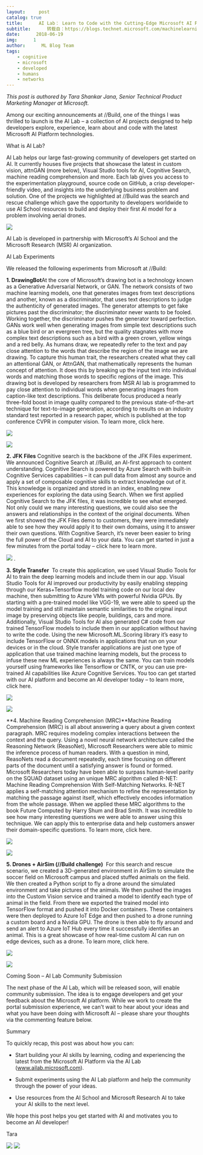 ```yaml
---
layout:     post
catalog: true
title:      AI Lab： Learn to Code with the Cutting-Edge Microsoft AI Platform
subtitle:      转载自：https://blogs.technet.microsoft.com/machinelearning/2018/06/19/ai-lab-learn-about-experience-code-with-the-cutting-edge-microsoft-ai-platform/
date:      2018-06-19
img:      1
author:      ML Blog Team
tags:
    - cognitive
    - microsoft
    - developed
    - humans
    - networks
---
```


*This post is authored by Tara Shankar Jana, Senior Technical Product Marketing Manager at Microsoft.*

Among our exciting announcements at //Build, one of the things I was thrilled to launch is the AI Lab – a collection of AI projects designed to help developers explore, experience, learn about and code with the latest Microsoft AI Platform technologies.

What is AI Lab?

AI Lab helps our large fast-growing community of developers get started on AI. It currently houses five projects that showcase the latest in custom vision, attnGAN (more below), Visual Studio tools for AI, Cognitive Search, machine reading comprehension and more. Each lab gives you access to the experimentation playground, source code on GitHub, a crisp developer-friendly video, and insights into the underlying business problem and solution. One of the projects we highlighted at //Build was the search and rescue challenge which gave the opportunity to developers worldwide to use AI School resources to build and deploy their first AI model for a problem involving aerial drones.

![](https://msdnshared.blob.core.windows.net/media/2018/06/061818_2355_AILabLearnA1.png)


AI Lab is developed in partnership with Microsoft’s AI School and the Microsoft Research (MSR) AI organization.

AI Lab Experiments

We released the following experiments from Microsoft at //Build:

**1. DrawingBot**At the core of Microsoft’s drawing bot is a technology known as a Generative Adversarial Network, or GAN. The network consists of two machine learning models, one that generates images from text descriptions and another, known as a discriminator, that uses text descriptions to judge the authenticity of generated images. The generator attempts to get fake pictures past the discriminator; the discriminator never wants to be fooled. Working together, the discriminator pushes the generator toward perfection. GANs work well when generating images from simple text descriptions such as a blue bird or an evergreen tree, but the quality stagnates with more complex text descriptions such as a bird with a green crown, yellow wings and a red belly. As humans draw, we repeatedly refer to the text and pay close attention to the words that describe the region of the image we are drawing. To capture this human trait, the researchers created what they call an attentional GAN, or AttnGAN, that mathematically represents the human concept of attention. It does this by breaking up the input text into individual words and matching those words to specific regions of the image. This drawing bot is developed by researchers from MSR AI lab is programmed to pay close attention to individual words when generating images from caption-like text descriptions. This deliberate focus produced a nearly three-fold boost in image quality compared to the previous state-of-the-art technique for text-to-image generation, according to results on an industry standard test reported in a research paper, which is published at the top conference CVPR in computer vision. To learn more, click here.

![](https://msdnshared.blob.core.windows.net/media/2018/06/061818_2355_AILabLearnA2.png)


![](https://msdnshared.blob.core.windows.net/media/2018/06/061818_2355_AILabLearnA3.jpg)


**2. JFK Files** Cognitive search is the backbone of the JFK Files experiment. We announced Cognitive Search at //Build, an AI-first approach to content understanding. Cognitive Search is powered by Azure Search with built-in Cognitive Services capabilities – it can pull data from almost any source and apply a set of composable cognitive skills to extract knowledge out of it. This knowledge is organized and stored in an index, enabling new experiences for exploring the data using Search. When we first applied Cognitive Search to the JFK files, it was incredible to see what emerged. Not only could we many interesting questions, we could also see the answers and relationships in the context of the original documents. When we first showed the JFK Files demo to customers, they were immediately able to see how they would apply it to their own domains, using it to answer their own questions. With Cognitive Search, it’s never been easier to bring the full power of the Cloud and AI to your data. You can get started in just a few minutes from the portal today – click here to learn more.

![](https://msdnshared.blob.core.windows.net/media/2018/06/061818_2355_AILabLearnA4.png)
.

**3. Style Transfer**  To create this application, we used Visual Studio Tools for AI to train the deep learning models and include them in our app. Visual Studio Tools for AI improved our productivity by easily enabling stepping through our Keras+Tensorflow model training code on our local dev machine, then submitting to Azure VMs with powerful Nvidia GPUs. By starting with a pre-trained model like VGG-19, we were able to speed up the model training and still maintain semantic similarities to the original input image by preserving objects like people, buildings, cars and more. Additionally, Visual Studio Tools for AI also generated C# code from our trained TensorFlow models to include them in our application without having to write the code. Using the new Microsoft.ML.Scoring library it’s easy to include TensorFlow or ONNX models in applications that run on your devices or in the cloud. Style transfer applications are just one type of application that use trained machine learning models, but the process to infuse these new ML experiences is always the same. You can train models yourself using frameworks like Tensorflow or CNTK, or you can use pre-trained AI capabilities like Azure Cognitive Services. You too can get started with our AI platform and become an AI developer today – to learn more, click here.

![](https://msdnshared.blob.core.windows.net/media/2018/06/061818_2355_AILabLearnA5.png)


![](https://msdnshared.blob.core.windows.net/media/2018/06/061818_2355_AILabLearnA6.jpg)


**4. Machine Reading Comprehension (MRC)**Machine Reading Comprehension (MRC) is all about answering a query about a given context paragraph. MRC requires modeling complex interactions between the context and the query. Using a novel neural network architecture called the Reasoning Network (ReasoNet), Microsoft Researchers were able to mimic the inference process of human readers. With a question in mind, ReasoNets read a document repeatedly, each time focusing on different parts of the document until a satisfying answer is found or formed. Microsoft Researchers today have been able to surpass human-level parity on the SQUAD dataset using an unique MRC algorithm called R-NET: Machine Reading Comprehension With Self-Matching Networks. R-NET applies a self-matching attention mechanism to refine the representation by matching the passage against itself, which effectively encodes information from the whole passage. When we applied these MRC algorithms to the book Future Computed by Harry Shum and Brad Smith. It was incredible to see how many interesting questions we were able to answer using this technique. We can apply this to enterprise data and help customers answer their domain-specific questions. To learn more, click here.

![](https://msdnshared.blob.core.windows.net/media/2018/06/061818_2355_AILabLearnA7.png)


![](https://msdnshared.blob.core.windows.net/media/2018/06/061818_2355_AILabLearnA8.jpg)


**5. Drones + AirSim (//Build challenge)**  For this search and rescue scenario, we created a 3D-generated environment in AirSim to simulate the soccer field on Microsoft campus and placed stuffed animals on the field. We then created a Python script to fly a drone around the simulated environment and take pictures of the animals. We then pushed the images into the Custom Vision service and trained a model to identify each type of animal in the field. From there we exported the trained model into TensorFlow format and pushed it into Docker containers. These containers were then deployed to Azure IoT Edge and then pushed to a drone running a custom board and a Nvidia GPU. The drone is then able to fly around and send an alert to Azure IoT Hub every time it successfully identifies an animal. This is a great showcase of how real-time custom AI can run on edge devices, such as a drone. To learn more, click here.

![](https://msdnshared.blob.core.windows.net/media/2018/06/061818_2355_AILabLearnA9.png)


![](https://msdnshared.blob.core.windows.net/media/2018/06/061818_2355_AILabLearnA10.png)


Coming Soon – AI Lab Community Submission

The next phase of the AI Lab, which will be released soon, will enable community submission. The idea is to engage developers and get your feedback about the Microsoft AI platform. While we work to create the portal submission experience, we can’t wait to hear about your ideas and what you have been doing with Microsoft AI – please share your thoughts via the commenting feature below.

Summary

To quickly recap, this post was about how you can:

- Start building your AI skills by learning, coding and experiencing the latest from the Microsoft AI Platform via the AI Lab (www.ailab.microsoft.com).

- Submit experiments using the AI Lab platform and help the community through the power of your ideas.

- Use resources from the AI School and Microsoft Research AI to take your AI skills to the next level.


We hope this post helps you get started with AI and motivates you to become an AI developer!

Tara

![](https://msdnshared.blob.core.windows.net/media/2018/06/061818_2355_AILabLearnA11.png)
![](https://msdnshared.blob.core.windows.net/media/2018/06/061818_2355_AILabLearnA12.png)

